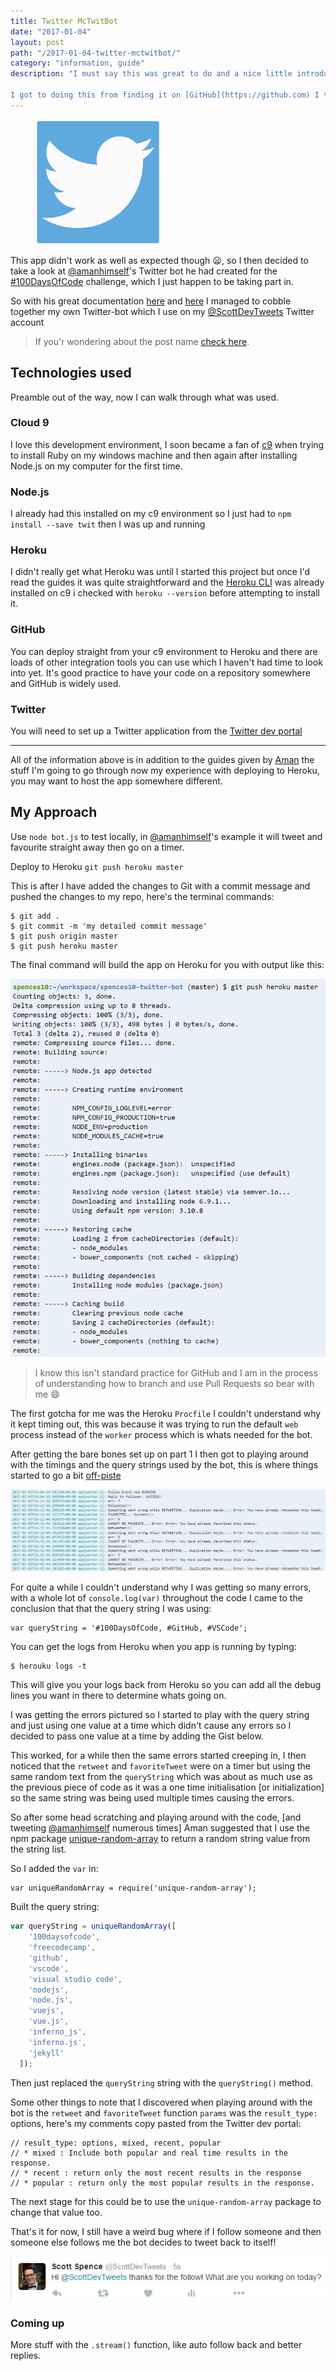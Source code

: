 ```yaml
---
title: Twitter McTwitBot
date: "2017-01-04"
layout: post
path: "/2017-01-04-twitter-mctwitbot/"
category: "information, guide"
description: "I must say this was great to do and a nice little introduction to [node.js](https://nodejs.org/en/) and [npm](https://www.npmjs.com/).

I got to doing this from finding it on [GitHub](https://github.com) I think I was looking for the Twitter icon in bootstrap whilst working on my [Random Quote Generator](http://codepen.io/spences10/full/dOaYbP/) I stumbled across the [twitter-bot-bootstrap](https://github.com/mobeets/twitter-bot-bootstrap) (as you do) so after stalling with my progress on the FreeCodeCamp(:fire:) zipline for a Wikipedia viewer I decided to give the Twitter bot a try and managed to create it and add it to [Heroku](https://heroku.com) :tada:"
---
```


<figure class="floatRight">
	<img style="height: 200px;" src="./twitter-bird.png" alt="twit">
	<!--<figcaption>tweet yo"</figcaption>-->
</figure>

This app didn't work as well as expected though :frowning:, so I then decided to take a look at [@amanhimself](https://twitter.com/amanhimself)'s Twitter bot he had created for the [#100DaysOfCode](https://medium.freecodecamp.com/start-2017-with-the-100daysofcode-improved-and-updated-18ce604b237b) challenge, which I just happen to be taking part in.

So with his great documentation [here](https://hackernoon.com/create-a-simple-twitter-bot-with-node-js-5b14eb006c08) and [here](https://community.risingstack.com/how-to-make-a-twitter-bot-with-node-js/) I managed to cobble together my own Twitter-bot which I use on my [@ScottDevTweets](https://twitter.com/ScottDevTweets) Twitter account

> If you'r wondering about the post name [check here](https://en.wikipedia.org/wiki/RRS_Sir_David_Attenborough#Boaty_McBoatface_Naming_Controversy).

## Technologies used

Preamble out of the way, now I can walk through what was used.

### Cloud 9

I love this development environment, I soon became a fan of [c9](https://c9.io/?redirect=0) when trying to install Ruby on my windows machine and then again after installing Node.js on my computer for the first time.

### Node.js

I already had this installed on my c9 environment so I just had to `npm install --save twit` then I was up and  running

### Heroku

I didn't really get what Heroku was until I started this project but once I'd read the guides it was quite straightforward and the [Heroku CLI](https://devcenter.heroku.com/articles/heroku-cli) was already installed on c9 i checked with `heroku --version` before attempting to install it.

### GitHub

You can deploy straight from your c9 environment to Heroku and there are loads of other integration tools you can use which I haven't had time to look into yet. It's good practice to have your code on a repository somewhere and GitHub is widely used.

### Twitter

You will need to set up a Twitter application from the [Twitter dev portal](https://apps.twitter.com/app/new)

---

All of the information above is in addition to the guides given by [Aman](https://github.com/amandeepmittal) the stuff I'm going to go through now my experience with deploying to Heroku, you may want to host the app somewhere different.

## My Approach

Use `node bot.js` to test locally, in [@amanhimself](https://twitter.com/amanhimself)'s example it will tweet and favourite straight away then go on a timer.

Deploy to Heroku `git push heroku master`

This is after I have added the changes to Git with a commit message and pushed the changes to my repo, here's the terminal commands:

```
$ git add .
$ git commit -m 'my detailed commit message'
$ git push origin master
$ git push heroku master
```

The final command will build the app on Heroku for you with output like this:

![heroku-build](./heroku-build.png)

> I know this isn't standard practice for GitHub and I am in the process of understanding how to branch and use Pull Requests so bear with me :smile:

The first gotcha for me was the Heroku `Procfile` I couldn't understand why it kept timing out, this was because it was trying to run the default `web` process instead of the `worker` process which is whats needed for the bot.

After getting the bare bones set up on part 1 I then got to playing around with the timings and the query strings used by the bot, this is where things started to go a bit [off-piste](https://en.oxforddictionaries.com/definition/us/off-piste)

![heroku-error-output](./heroku-error-output.png)

For quite a while I couldn't understand why I was getting so many errors, with a whole lot of `console.log(var)` throughout the code I came to the conclusion that that the query string I was using:

```
var queryString = '#100DaysOfCode, #GitHub, #VSCode';
```

You can get the logs from Heroku when you app is running by typing:

```
$ herouku logs -t
```

This will give you your logs back from Heroku so you can add all the debug lines you want in there to determine whats going on.

I was getting the errors pictured so I started to play with the query string and just using one value at a time which didn't cause any errors so I decided to pass one value at a time by adding the Gist below.

<script src="https://gist.github.com/spences10/46d9981a805786e7c965cf292b9cb3ae.js"></script>

This worked, for a while then the same errors started creeping in, I then noticed that the `retweet` and `favoriteTweet` were on a timer but using the same random text from the `queryString` which was about as much use as the previous piece of code as it was a one time initialisation [or initialization] so the same string was being used multiple times causing the errors.

So after some head scratching and playing around with the code, [and tweeting [@amanhimself](https://twitter.com/amanhimself) numerous times] Aman suggested that I use the npm package [unique-random-array](https://www.npmjs.com/package/unique-random-array) to return a random string value from the string list.

So I added the `var` in:

```
var uniqueRandomArray = require('unique-random-array');
```

Built the query string:

```javascript
var queryString = uniqueRandomArray([
    '100daysofcode',
    'freecodecamp',
    'github',
    'vscode',
    'visual studio code',
    'nodejs',
    'node.js',
    'vuejs',
    'vue.js',
    'inferno_js',
    'inferno.js',
    'jekyll'
  ]);
```

Then just replaced the `queryString` string with the `queryString()` method.

Some other things to note that I discovered when playing around with the bot is the `retweet` and `favoriteTweet` function `params` was the     `result_type:` options, here's my comments copy pasted from the Twitter dev portal:

```
// result_type: options, mixed, recent, popular
// * mixed : Include both popular and real time results in the response.
// * recent : return only the most recent results in the response
// * popular : return only the most popular results in the response.
```

The next stage for this could be to use the `unique-random-array` package to change that value too.

That's it for now, I still have a weird bug where if I follow someone and then someone else follows me the bot decides to tweet back to itself!

![yes-tweet-yourself](./yes-tweet-yourself.png)

### Coming up

More stuff with the `.stream()` function, like auto follow back and better replies.






